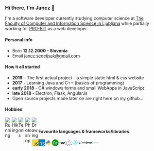 ### Hi there, I'm Janez 👋

I'm a software developer currently studying computer science at [The Faculty of Computer and Information Science in Ljubljana](https://www.fri.uni-lj.si/en) while partially working for [PRO-BIT](https://pro-bit.si/en/) as a web developer.

#### Personal info
- Born <b>12.12.2000 - Slovenia</b>
- Email [janez.sedeljsak@gmail.com](janez.sedeljsak@gmail.com)

#### How it all started
- <b>2016</b> - The first actual project - a simple static html & css website
- <b>2017</b> - Learning Java and C++ (basics of programming)
- <b>early 2018</b> - C# windows forms and small WebApps in JavaScript
- <b>late 2018</b> - Electron, Flask, AngularJs
- Open source projects made later on are right here on my github...

#### Hobbies
<img title="Running" align="left" width="22px" src="https://upload-icon.s3.us-east-2.amazonaws.com/uploads/icons/png/10555182201595759715-64.png" />
<img title="Hiking" align="left" width="22px" src="https://upload-icon.s3.us-east-2.amazonaws.com/uploads/icons/png/11990998111544526164-64.png" />
<img title="Tennis" align="left" width="22px" src="https://upload-icon.s3.us-east-2.amazonaws.com/uploads/icons/png/20880854861547643845-64.png" />
<img title="Photoshop" align="left" width="22px" src="https://upload-icon.s3.us-east-2.amazonaws.com/uploads/icons/png/14403540941579514014-64.png" />
<img title="Drawing" align="left" width="22px" src="https://upload-icon.s3.us-east-2.amazonaws.com/uploads/icons/png/1546973341554126434-64.png" />
<br />

#### Favourite languages & frameworks/libraries
<img title="JavaScript" align="left" width="22px" src="https://raw.githubusercontent.com/github/explore/80688e429a7d4ef2fca1e82350fe8e3517d3494d/topics/javascript/javascript.png" />
<img title="TypeScript" align="left" width="22px" src="https://raw.githubusercontent.com/github/explore/80688e429a7d4ef2fca1e82350fe8e3517d3494d/topics/typescript/typescript.png" />
<img title="Python" align="left" width="22px" src="https://raw.githubusercontent.com/github/explore/80688e429a7d4ef2fca1e82350fe8e3517d3494d/topics/python/python.png" />
<img title="C#" align="left" width="22px" src="https://raw.githubusercontent.com/github/explore/80688e429a7d4ef2fca1e82350fe8e3517d3494d/topics/csharp/csharp.png" />
<img title="Go" align="left" width="22px" src="https://raw.githubusercontent.com/github/explore/80688e429a7d4ef2fca1e82350fe8e3517d3494d/topics/go/go.png" />
<img title="Electron" align="left" width="22px" src="https://raw.githubusercontent.com/github/explore/80688e429a7d4ef2fca1e82350fe8e3517d3494d/topics/electron/electron.png" />
<img title="React & React Native" align="left" width="22px" src="https://raw.githubusercontent.com/github/explore/80688e429a7d4ef2fca1e82350fe8e3517d3494d/topics/react/react.png" />
<img title="Flask" title="JavaScript" align="left" width="22px" src="https://raw.githubusercontent.com/github/explore/80688e429a7d4ef2fca1e82350fe8e3517d3494d/topics/flask/flask.png" />
<img title="Django" align="left" width="22px" src="https://raw.githubusercontent.com/github/explore/80688e429a7d4ef2fca1e82350fe8e3517d3494d/topics/django/django.png" />
<img title="Express" align="left" width="22px" src="https://raw.githubusercontent.com/github/explore/80688e429a7d4ef2fca1e82350fe8e3517d3494d/topics/express/express.png" />
